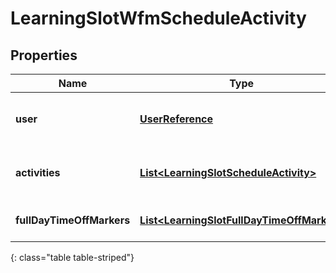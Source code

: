 # LearningSlotWfmScheduleActivity


## Properties

| Name | Type | Description | Notes |
| ------------ | ------------- | ------------- | ------------- |
| **user** | [**UserReference**](UserReference) | User that the schedule is for |  [optional] |
| **activities** | [**List&lt;LearningSlotScheduleActivity&gt;**](LearningSlotScheduleActivity) | List of user's scheduled activities |  [optional] |
| **fullDayTimeOffMarkers** | [**List&lt;LearningSlotFullDayTimeOffMarker&gt;**](LearningSlotFullDayTimeOffMarker) | List of user's days off |  [optional] |
{: class="table table-striped"}



